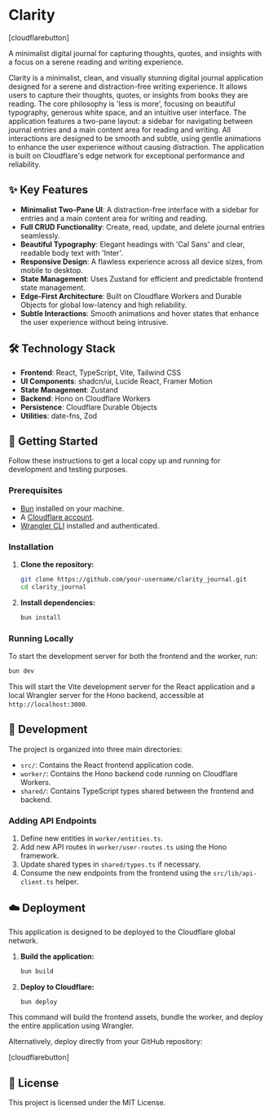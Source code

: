 # Clarity

[cloudflarebutton]

A minimalist digital journal for capturing thoughts, quotes, and insights with a focus on a serene reading and writing experience.

Clarity is a minimalist, clean, and visually stunning digital journal application designed for a serene and distraction-free writing experience. It allows users to capture their thoughts, quotes, or insights from books they are reading. The core philosophy is 'less is more', focusing on beautiful typography, generous white space, and an intuitive user interface. The application features a two-pane layout: a sidebar for navigating between journal entries and a main content area for reading and writing. All interactions are designed to be smooth and subtle, using gentle animations to enhance the user experience without causing distraction. The application is built on Cloudflare's edge network for exceptional performance and reliability.

## ✨ Key Features

*   **Minimalist Two-Pane UI**: A distraction-free interface with a sidebar for entries and a main content area for writing and reading.
*   **Full CRUD Functionality**: Create, read, update, and delete journal entries seamlessly.
*   **Beautiful Typography**: Elegant headings with 'Cal Sans' and clear, readable body text with 'Inter'.
*   **Responsive Design**: A flawless experience across all device sizes, from mobile to desktop.
*   **State Management**: Uses Zustand for efficient and predictable frontend state management.
*   **Edge-First Architecture**: Built on Cloudflare Workers and Durable Objects for global low-latency and high reliability.
*   **Subtle Interactions**: Smooth animations and hover states that enhance the user experience without being intrusive.

## 🛠️ Technology Stack

*   **Frontend**: React, TypeScript, Vite, Tailwind CSS
*   **UI Components**: shadcn/ui, Lucide React, Framer Motion
*   **State Management**: Zustand
*   **Backend**: Hono on Cloudflare Workers
*   **Persistence**: Cloudflare Durable Objects
*   **Utilities**: date-fns, Zod

## 🚀 Getting Started

Follow these instructions to get a local copy up and running for development and testing purposes.

### Prerequisites

*   [Bun](https://bun.sh/) installed on your machine.
*   A [Cloudflare account](https://dash.cloudflare.com/sign-up).
*   [Wrangler CLI](https://developers.cloudflare.com/workers/wrangler/install-and-update/) installed and authenticated.

### Installation

1.  **Clone the repository:**
    ```bash
    git clone https://github.com/your-username/clarity_journal.git
    cd clarity_journal
    ```

2.  **Install dependencies:**
    ```bash
    bun install
    ```

### Running Locally

To start the development server for both the frontend and the worker, run:

```bash
bun dev
```

This will start the Vite development server for the React application and a local Wrangler server for the Hono backend, accessible at `http://localhost:3000`.

## 🔧 Development

The project is organized into three main directories:

*   `src/`: Contains the React frontend application code.
*   `worker/`: Contains the Hono backend code running on Cloudflare Workers.
*   `shared/`: Contains TypeScript types shared between the frontend and backend.

### Adding API Endpoints

1.  Define new entities in `worker/entities.ts`.
2.  Add new API routes in `worker/user-routes.ts` using the Hono framework.
3.  Update shared types in `shared/types.ts` if necessary.
4.  Consume the new endpoints from the frontend using the `src/lib/api-client.ts` helper.

## ☁️ Deployment

This application is designed to be deployed to the Cloudflare global network.

1.  **Build the application:**
    ```bash
    bun build
    ```

2.  **Deploy to Cloudflare:**
    ```bash
    bun deploy
    ```

This command will build the frontend assets, bundle the worker, and deploy the entire application using Wrangler.

Alternatively, deploy directly from your GitHub repository:

[cloudflarebutton]

## 📄 License

This project is licensed under the MIT License.